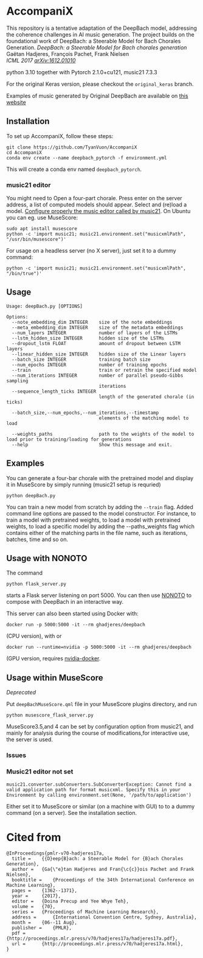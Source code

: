 # AccompaniX
This repository is a tentative adaptation of the DeepBach model, addressing the coherence challenges in AI music generation. 
The project builds on the foundational work of DeepBach: a Steerable Model for Bach Chorales Generation.
*DeepBach: a Steerable Model for Bach chorales generation*<br/>
Gaëtan Hadjeres, François Pachet, Frank Nielsen<br/>
*ICML 2017 [arXiv:1612.01010](http://proceedings.mlr.press/v70/hadjeres17a.html)*


python 3.10 together with Pytorch 2.1.0+cu121, music21 7.3.3

For the original Keras version, please checkout the `original_keras` branch.

Examples of music generated by Original DeepBach are available on [this website](https://sites.google.com/site/deepbachexamples/)

## Installation


 To set up AccompaniX, follow these steps:
```
git clone https://github.com/TyanVuon/AccompaniX
cd AccompaniX
conda env create --name deepbach_pytorch -f environment.yml

```
This will create a conda env named `deepbach_pytorch`.

### music21 editor 

You might need to
Open a four-part chorale. Press enter on the server address, a list of computed models should appear. Select and (re)load a model. 
[Configure properly the music editor
 called by music21](http://web.mit.edu/music21/doc/moduleReference/moduleEnvironment.html). On Ubuntu you can eg. use MuseScore:

```shell
sudo apt install musescore
python -c 'import music21; music21.environment.set("musicxmlPath", "/usr/bin/musescore")'
```

For usage on a headless server (no X server), just set it to a dummy command:

```shell
python -c 'import music21; music21.environment.set("musicxmlPath", "/bin/true")'
```

## Usage
```
Usage: deepBach.py [OPTIONS]

Options:
  --note_embedding_dim INTEGER    size of the note embeddings
  --meta_embedding_dim INTEGER    size of the metadata embeddings
  --num_layers INTEGER            number of layers of the LSTMs
  --lstm_hidden_size INTEGER      hidden size of the LSTMs
  --dropout_lstm FLOAT            amount of dropout between LSTM layers
  --linear_hidden_size INTEGER    hidden size of the Linear layers
  --batch_size INTEGER            training batch size
  --num_epochs INTEGER            number of training epochs
  --train                         train or retrain the specified model
  --num_iterations INTEGER        number of parallel pseudo-Gibbs sampling
                                  iterations
  --sequence_length_ticks INTEGER
                                  length of the generated chorale (in ticks)
                                  
  --batch_size,--num_epochs,--num_iterations,--timestamp
                                  elements of the matching model to load
  
  --weights_paths                 path to the weights of the model to load prior to training/loading for generations
  --help                          Show this message and exit.
```

## Examples
You can generate a four-bar chorale with the pretrained model and display it in MuseScore  by 
simply running (music21 setup is requried)
```
python deepBach.py
```

You can train a new model from scratch by adding the `--train` flag.
Added command line options are passed to the model constructor. For instance, to train a model with pretrained weights,
to load a model with pretrained weights, to load a specific model by adding the --paths_weights flag which contains either
of the matching parts in the file name, such as iterations, batches, time and so on. 


## Usage with NONOTO
The command 
```
python flask_server.py
```
starts a Flask server listening on port 5000. You can then use 
[NONOTO](https://github.com/SonyCSLParis/NONOTO) to compose with DeepBach in an interactive way.

This server can also been started using Docker with:
```
docker run -p 5000:5000 -it --rm ghadjeres/deepbach
```
(CPU version), with
or
```
docker run --runtime=nvidia -p 5000:5000 -it --rm ghadjeres/deepbach
```
(GPU version, requires [nvidia-docker](https://github.com/NVIDIA/nvidia-docker).


## Usage within MuseScore
*Deprecated*

Put `deepBachMuseScore.qml` file in your MuseScore plugins directory, and run
```
python musescore_flask_server.py
```
MuseScore3.5,and 4 can be set by configuration option from music21, and mainly for analysis 
during the course of modifications,for interactive use, the server is used.


### Issues

### Music21 editor not set

```
music21.converter.subConverters.SubConverterException: Cannot find a valid application path for format musicxml. Specify this in your Environment by calling environment.set(None, '/path/to/application')
```

Either set it to MuseScore or similar (on a machine with GUI) to to a dummy command (on a server). See the installation section.

# Cited from


```
@InProceedings{pmlr-v70-hadjeres17a,
  title = 	 {{D}eep{B}ach: a Steerable Model for {B}ach Chorales Generation},
  author = 	 {Ga{\"e}tan Hadjeres and Fran{\c{c}}ois Pachet and Frank Nielsen},
  booktitle = 	 {Proceedings of the 34th International Conference on Machine Learning},
  pages = 	 {1362--1371},
  year = 	 {2017},
  editor = 	 {Doina Precup and Yee Whye Teh},
  volume = 	 {70},
  series = 	 {Proceedings of Machine Learning Research},
  address = 	 {International Convention Centre, Sydney, Australia},
  month = 	 {06--11 Aug},
  publisher = 	 {PMLR},
  pdf = 	 {http://proceedings.mlr.press/v70/hadjeres17a/hadjeres17a.pdf},
  url = 	 {http://proceedings.mlr.press/v70/hadjeres17a.html},
}
```
